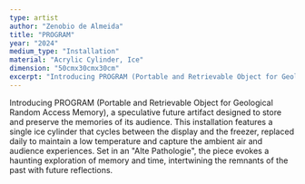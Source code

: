```yaml
---
type: artist
author: "Zenobio de Almeida"
title: "PROGRAM"
year: "2024"
medium_type: "Installation"
material: "Acrylic Cylinder, Ice"
dimension: "50cmx30cmx30cm"
excerpt: "Introducing PROGRAM (Portable and Retrievable Object for Geological Random Access Memory), a speculative future artifact designed to store and preserve the memories of its audience. This installation features a single ice cylinder that cycles between the display and the freezer, replaced daily to maintain a low temperature and capture the ambient air and audience experiences. Set in an 'Alte Pathologie', the piece evokes a haunting exploration of memory and time, intertwining the remnants of the past with future reflections."
---
```

Introducing PROGRAM (Portable and Retrievable Object for Geological Random Access Memory), a speculative future artifact designed to store and preserve the memories of its audience. This installation features a single ice cylinder that cycles between the display and the freezer, replaced daily to maintain a low temperature and capture the ambient air and audience experiences. Set in an "Alte Pathologie", the piece evokes a haunting exploration of memory and time, intertwining the remnants of the past with future reflections.
